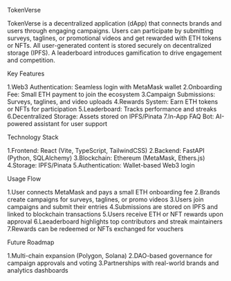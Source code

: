 TokenVerse

TokenVerse is a decentralized application (dApp) that connects brands and users through engaging campaigns. Users can participate by submitting surveys, taglines, or promotional videos and get rewarded with ETH tokens or NFTs. All user-generated content is stored securely on decentralized storage (IPFS). A leaderboard introduces gamification to drive engagement and competition.

Key Features

1.Web3 Authentication: Seamless login with MetaMask wallet
2.Onboarding Fee: Small ETH payment to join the ecosystem
3.Campaign Submissions: Surveys, taglines, and video uploads
4.Rewards System: Earn ETH tokens or NFTs for participation
5.Leaderboard: Tracks performance and streaks
6.Decentralized Storage: Assets stored on IPFS/Pinata
7.In-App FAQ Bot: AI-powered assistant for user support

Technology Stack

1.Frontend: React (Vite, TypeScript, TailwindCSS)
2.Backend: FastAPI (Python, SQLAlchemy)
3.Blockchain: Ethereum (MetaMask, Ethers.js)
4.Storage: IPFS/Pinata
5.Authentication: Wallet-based Web3 login

Usage Flow

1.User connects MetaMask and pays a small ETH onboarding fee
2.Brands create campaigns for surveys, taglines, or promo videos
3.Users join campaigns and submit their entries
4.Submissions are stored on IPFS and linked to blockchain transactions
5.Users receive ETH or NFT rewards upon approval
6.Laeaderboard highlights top contributors and streak maintainers
7.Rewards can be redeemed or NFTs exchanged for vouchers

Future Roadmap

1.Multi-chain expansion (Polygon, Solana)
2.DAO-based governance for campaign approvals and voting
3.Partnerships with real-world brands and analytics dashboards
